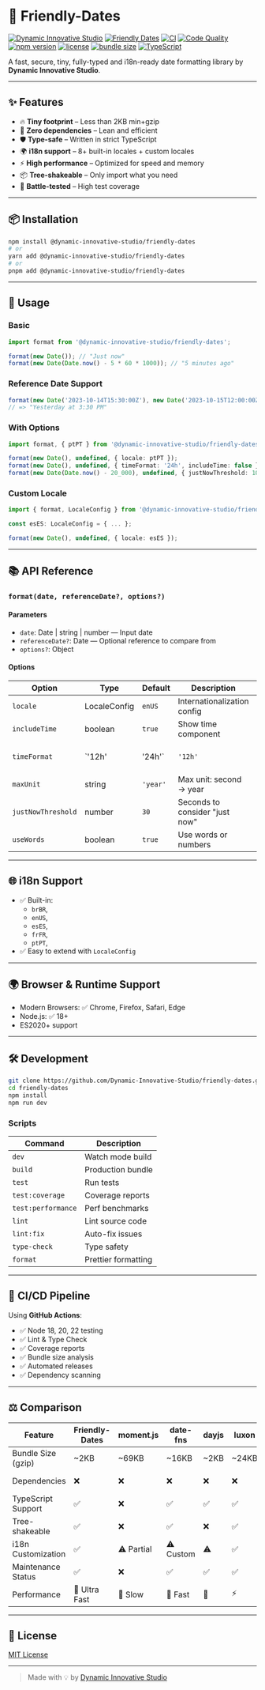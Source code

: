# 📆 Friendly-Dates

[![Dynamic Innovative Studio](public/icons/DIS_Original_logo.png)](https://dynamic-innovative-studio.web.app)
[![Friendly Dates](public/icons/friendly-dates-logo.png)](https://github.com/Dynamic-Innovative-Studio/friendly-dates)
[![CI](https://github.com/Dynamic-Innovative-Studio/friendly-dates/actions/workflows/ci.yaml/badge.svg)](https://github.com/Dynamic-Innovative-Studio/friendly-dates/actions/workflows/ci.yaml)
[![Code Quality](https://github.com/Dynamic-Innovative-Studio/friendly-dates/actions/workflows/code-quality.yaml/badge.svg)](https://github.com/Dynamic-Innovative-Studio/friendly-dates/actions/workflows/code-quality.yaml)
[![npm version](https://img.shields.io/npm/v/@dynamic-innovative-studio/friendly-dates.svg)](https://www.npmjs.com/package/@dynamic-innovative-studio/friendly-dates)
[![license](https://img.shields.io/npm/l/@dynamic-innovative-studio/friendly-dates.svg)](https://github.com/Dynamic-Innovative-Studio/friendly-dates/blob/main/LICENSE)
[![bundle size](https://img.shields.io/bundlephobia/minzip/@dynamic-innovative-studio/friendly-dates)](https://bundlephobia.com/package/@dynamic-innovative-studio/friendly-dates)
[![TypeScript](https://img.shields.io/badge/TypeScript-Ready-blue.svg)](https://www.typescriptlang.org/)

A fast, secure, tiny, fully-typed and i18n-ready date formatting library by **Dynamic Innovative Studio**.

---

## ✨ Features

* 🔥 **Tiny footprint** – Less than 2KB min+gzip
* 🚀 **Zero dependencies** – Lean and efficient
* 🛡️ **Type-safe** – Written in strict TypeScript
* 🌍 **i18n support** – 8+ built-in locales + custom locales
* ⚡ **High performance** – Optimized for speed and memory
* 📦 **Tree-shakeable** – Only import what you need
* 🧪 **Battle-tested** – High test coverage

---

## 📦 Installation

```bash
npm install @dynamic-innovative-studio/friendly-dates
# or
yarn add @dynamic-innovative-studio/friendly-dates
# or
pnpm add @dynamic-innovative-studio/friendly-dates
```

---

## 🔧 Usage

### Basic

```ts
import format from '@dynamic-innovative-studio/friendly-dates';

format(new Date()); // "Just now"
format(new Date(Date.now() - 5 * 60 * 1000)); // "5 minutes ago"
```

### Reference Date Support

```ts
format(new Date('2023-10-14T15:30:00Z'), new Date('2023-10-15T12:00:00Z'));
// => "Yesterday at 3:30 PM"
```

### With Options

```ts
import format, { ptPT } from '@dynamic-innovative-studio/friendly-dates';

format(new Date(), undefined, { locale: ptPT });
format(new Date(), undefined, { timeFormat: '24h', includeTime: false });
format(new Date(Date.now() - 20_000), undefined, { justNowThreshold: 10 });
```

### Custom Locale

```ts
import { format, LocaleConfig } from '@dynamic-innovative-studio/friendly-dates';

const esES: LocaleConfig = { ... };

format(new Date(), undefined, { locale: esES });
```

---

## 📚 API Reference

### `format(date, referenceDate?, options?)`

#### Parameters

* `date`: Date | string | number — Input date
* `referenceDate?`: Date — Optional reference to compare from
* `options?`: Object

#### Options

| Option             | Type         | Default  | Description                    |                   |
| ------------------ | ------------ | -------- | ------------------------------ | ----------------- |
| `locale`           | LocaleConfig | `enUS`   | Internationalization config    |                   |
| `includeTime`      | boolean      | `true`   | Show time component            |                   |
| `timeFormat`       | \`'12h'      | '24h'\`  | `'12h'`                        | Time format style |
| `maxUnit`          | string       | `'year'` | Max unit: second → year        |                   |
| `justNowThreshold` | number       | `30`     | Seconds to consider "just now" |                   |
| `useWords`         | boolean      | `true`   | Use words or numbers           |                   |

---

## 🌐 i18n Support

* ✅ Built-in:
  * `brBR`,
  * `enUS`,
  * `esES`,
  * `frFR`,
  * `ptPT`,
* ✅ Easy to extend with `LocaleConfig`

---

## 🌍 Browser & Runtime Support

* Modern Browsers: ✅ Chrome, Firefox, Safari, Edge
* Node.js: ✅ 18+
* ES2020+ support

---

## 🛠️ Development

```bash
git clone https://github.com/Dynamic-Innovative-Studio/friendly-dates.git
cd friendly-dates
npm install
npm run dev
```

### Scripts

| Command            | Description         |
| ------------------ | ------------------- |
| `dev`              | Watch mode build    |
| `build`            | Production bundle   |
| `test`             | Run tests           |
| `test:coverage`    | Coverage reports    |
| `test:performance` | Perf benchmarks     |
| `lint`             | Lint source code    |
| `lint:fix`         | Auto-fix issues     |
| `type-check`       | Type safety         |
| `format`           | Prettier formatting |

---

## 🔁 CI/CD Pipeline

Using **GitHub Actions**:

* ✅ Node 18, 20, 22 testing
* ✅ Lint & Type Check
* ✅ Coverage reports
* ✅ Bundle size analysis
* ✅ Automated releases
* ✅ Dependency scanning

---

## ⚖️ Comparison

| Feature            | Friendly-Dates | moment.js  | date-fns  | dayjs | luxon  | intl-relativeformat |
| ------------------ | -------------- | ---------- | --------- | ----- | ------ | ------------------- |
| Bundle Size (gzip) | \~2KB          | \~69KB     | \~16KB    | \~2KB | \~24KB | \~7KB               |
| Dependencies       | ❌              | ❌          | ❌         | ❌     | ❌      | ✅ (polyfill needed) |
| TypeScript Support | ✅              | ❌          | ✅         | ✅     | ✅      | ❌                   |
| Tree-shakeable     | ✅              | ❌          | ✅         | ❌     | ✅      | ❌                   |
| i18n Customization | ✅              | ⚠️ Partial | ⚠️ Custom | ⚠️    | ✅      | ✅                   |
| Maintenance Status | ✅              | ❌          | ✅         | ✅     | ✅      | ❌                   |
| Performance        | 🚀 Ultra Fast  | 🐢 Slow    | 🚀 Fast   | 🚀    | ⚡      | ⚠️ Mediocre         |

---

## 🧾 License

[MIT License](LICENSE)

---

> Made with 💡 by [Dynamic Innovative Studio](https://dynamic-innovative-studio.web.app)
